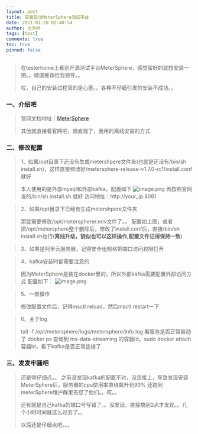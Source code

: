 ```yaml
---
layout: post
title: 安装启动MeterSphere测试平台
date: 2021-01-28 02:40:54
author: 七禾叶
tags: [test]
comments: true
toc: true
pinned: false
---
```



> 在testerhome上看到开源测试平台MeterSphere，感觉蛮好的就想安装一把。。顺道推荐给我领导。。
> 
> 哎，自己的安装过程真的是心塞。。各种不仔细引发的安装不成功。。

### 一、介绍吧

> 官网文档地址：[MeterSphere](https://metersphere.io/docs/)
> 
> 其他就直接看官网吧，很直观了，我用的离线安装的方式

### 二、修改配置

> 1、如果/opt目录下还没有生成metershpere文件夹(也就是还没有/bin/sh install.sh)，这样直接修改好/metersphere-release-v1.7.0-rc1/install.conf就好
> 
> 本人使用的是外部mysql和外部kafka，配置如下
> ![image.png](https://i.loli.net/2021/01/28/kRemgQ4SD5UVoMb.png)
> 再按照官网说的/bin/sh install.sh 就好
> 访问地址：http://your_ip:8081


> 2、如果/opt目录下已经有生成metershpere文件夹
> 
> 那就需要修改/opt/metersphere/.env文件了。。
> 配置如上图，或者把/opt/metersphere整个删除后，修改了install.conf后，直接/bin/sh install.sh也行(**离线升级，貌似也可以这样操作,配置文件记得保持一致**)

> 3、如果是阿里云服务器，记得安全组规格把端口访问权限打开

> 4、kafka安装时都需要注意的
> 
> 因为MeterSphere是装在docker里的，所以外部kafka需要配置外部访问方式
> 配置如下：
> ![image.png](https://i.loli.net/2021/01/28/YQA72EczSes9Tdi.png)

> 5、一直操作
> 
> 修改配置文件后，记得msctl reload，然后msctl restart一下

> 6、关于log
> 
> tail -f /opt/metersphere/logs/metersphere/info.log 看服务是否正常启动了
> docker ps 查询到 ms-data-streaming 的容器Id，sudo docker attach 容器Id，看下kafka是否正常连接了

### 三、发发牢骚吧

> 还是得仔细点。。
> 之前没发现kafka的配置不对，没连接上，导致发现安装MeterSphere后，服务器的cpu使用率直线飙升到90%
> 还跑到meterSphere维护群里去怼了他们。。哎。。
>
> 还有就是自己kafka的端口号写错了。。没发现，直接搞到2点才发现。。几个小时时间就这么过去了。。
>
> 以后还是仔细点吧。。。
